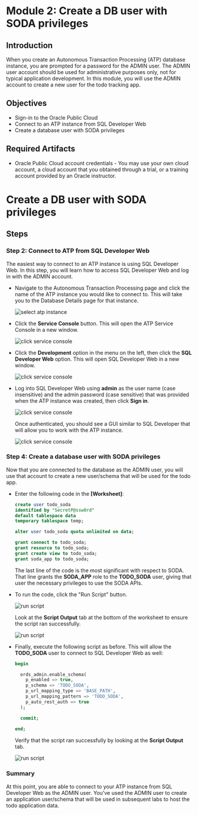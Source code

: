 # Module 2: Create a DB user with SODA privileges

## Introduction

When you create an Autonomous Transaction Processing (ATP) database instance, you are prompted for a password for the ADMIN user. The ADMIN user account should be used for administrative purposes only, not for typical application development. In this module, you will use the ADMIN account to create a new user for the todo tracking app.

## Objectives

- Sign-in to the Oracle Public Cloud
- Connect to an ATP instance from SQL Developer Web
- Create a database user with SODA privileges

## Required Artifacts

- Oracle Public Cloud account credentials - You may use your own cloud account, a cloud account that you obtained through a trial, or a training account provided by an Oracle instructor.

# Create a DB user with SODA privileges

## Steps

### Step 2: Connect to ATP from SQL Developer Web

The easiest way to connect to an ATP instance is using SQL Developer Web. In this step, you will learn how to access SQL Developer Web and log in with the ADMIN account.

- Navigate to the Autonomous Transaction Processing page and click the name of the ATP instance you would like to connect to. This will take you to the Database Details page for that instance.

  ![select atp instance](images/select-atp-instance.png)

- Click the **Service Console** button. This will open the ATP Service Console in a new window.

  ![click service console](images/click-service-console.png)

- Click the **Development** option in the menu on the left, then click the **SQL Developer Web** option. This will open SQL Developer Web in a new window.

  ![click service console](images/click-development-sql-dev-web.png)

- Log into SQL Developer Web using **admin** as the user name (case insensitive) and the admin password (case sensitive) that was provided when the ATP instance was created, then click **Sign in**.

  ![click service console](images/sql-dev-web-auth.png)

  Once authenticated, you should see a GUI similar to SQL Developer that will allow you to work with the ATP instance.

  ![click service console](images/sql-dev-web.png)

### Step 4: Create a database user with SODA privileges

Now that you are connected to the database as the ADMIN user, you will use that account to create a new user/schema that will be used for the todo app. 

- Enter the following code in the **[Worksheet]**:

  ```sql
  create user todo_soda 
  identified by "SecretP@ssw0rd"
  default tablespace data
  temporary tablespace temp;

  alter user todo_soda quota unlimited on data;

  grant connect to todo_soda;
  grant resource to todo_soda;
  grant create view to todo_soda;
  grant soda_app to todo_soda;
  ```

  The last line of the code is the most significant with respect to SODA. That line grants the **SODA_APP** role to the **TODO_SODA** user, giving that user the necessary privileges to use the SODA APIs.

- To run the code, click the "Run Script" button.

  ![run script](images/run-script.png)

  Look at the **Script Output** tab at the bottom of the worksheet to ensure the script ran successfully.

  ![run script](images/script-output.png)

- Finally, execute the following script as before. This will allow the **TODO_SODA** user to connect to SQL Developer Web as well:
  ```sql
  begin

    ords_admin.enable_schema(
      p_enabled => true,
      p_schema => 'TODO_SODA',
      p_url_mapping_type => 'BASE_PATH',
      p_url_mapping_pattern => 'TODO_SODA',
      p_auto_rest_auth => true
    );

    commit;
    
  end;
  ```
  Verify that the script ran successfully by looking at the **Script Output** tab.

  ![run script](images/script-output-2.png)

### Summary

At this point, you are able to connect to your ATP instance from SQL Developer Web as the ADMIN user. You've used the ADMIN user to create an application user/schema that will be used in subsequent labs to host the todo application data.
